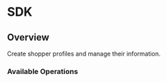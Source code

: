 # SDK

## Overview

Create shopper profiles and manage their information.

### Available Operations


